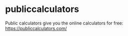 # publiccalculators
Public calculators give you the online calculators for free: https://publiccalculators.com/
